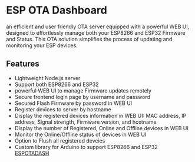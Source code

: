 # ESP OTA Dashboard
an efficient and user friendly OTA server equipped with a powerful WEB UI, designed to effortlessly manage both your ESP8266 and ESP32 Firmware and Status. This OTA solution simplifies the process of updating and monitoring your ESP devices.

## Features
- Lightweight Node.js server
- Support both ESP8266 and ESP32
- powerful WEB UI to manage Firmware updates remotely
- Secure frontend login page by username and password
- Secured Flash Firmware by password in WEB UI
- Register devices to server by hostname
- Display the registered devices information in WEB UI: MAC address, IP address, Signal strength, Firmware version, and hostname
- Display the number of Registered, Online and Offline devices in WEB UI
- Monitor the Online/Offline status of devices in WEB UI
- Option to Flush all registered devcies
- Custom library for Arduino to support ESP8266 and ESP32 [ESPOTADASH](https://github.com/ErfanDL/ESPOTADASH_Library)
